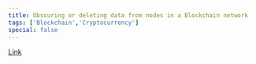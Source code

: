 ```yaml
---
title: Obscuring or deleting data from nodes in a Blockchain network
tags: ['Blockchain','Cryptocurrency']
special: false
---
```

[Link](https://github.com/nirmalhk7/mp)